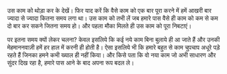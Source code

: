 उस काम को थोड़ा कर के देखें। फिर याद करें कि वैसे काम को एक बार पूरा करने में हमें आखरी बार ज्यादा से ज्यादा कितना समय लगा था। उस काम को तभी लें जब हमारे पास वैसे ही काम को कम से कम दो बार कर सकने जितना समय हो। और पहला मौका मिलते ही उस काम को पूरा निबटाएं।

पर इतना समय क्यों लेकर चलना? केवल इसलिये कि कई नये काम बिना बुलाये ही आ जाते हैं और उनकी मेहमाननवाज़ी हमें हर हाल में करनी ही होती है। ऐसा इसलिये भी कि हमारे बहुत से काम चुपचाप अधूरे पड़े रहते हैं जिनका हमने कभी ख्याल ही नहीं किया। और किसे पता कि वो नया काम जो अभी साधारण और सुंदर दिख रहा है, हमारे पास आने के बाद अपना रूप बदल ले।
